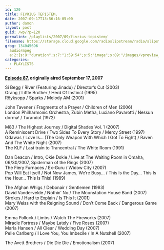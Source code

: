 ```yaml
---
id: 120
title: FIVRIUS TEPISTEM.
date: 2007-09-17T13:56:16-05:00
author: damon
layout: post
guid: /wp/?p=120
permalink: /playlists/2007/09/fivrius-tepistem/
filename: https://storage.cloud.google.com/radioslipstream/radio/slipstream-87.mp3
grbg: 134045696
  audio/mpeg
  a:2:{s:8:"duration";s:7:"1:59:54";s:5:"image";s:89:"/images/vpreview_center.png";}
categories:
  - PLAYLISTS
---
```


**[Episode 87.](https://storage.cloud.google.com/radioslipstream/radio/slipstream-87.mp3) originally aired September 17, 2007**

Si Begg / River (Featuring Jinadu) / Director’s Cut (2003)  
Orang / Little Brother / Herd Of Instinct (1995)  
Röyksopp / Sparks / Melody AM (2001)

John Tavener / Fragments of a Prayer / Children of Men (2006)  
London Philharmonic Orchestra, Zubin Metha, Luciano Pavarotti / Nessun dorma! / Turandot (1972)

M83 / The Highest Journey / Digital Shades Vol. 1 (2007)  
A Reminiscent Drive / Two Sides To Every Story / Mercy Street (1997)  
Odawas / Love Is… (The Only Weapon With Which I Got To Fight) / Raven And The White Night (2007)  
The KLF / Last train to Trancentral / The White Room (1991)

Dan Deacon / Intro, Okie Dokie / Live at The Waiting Room in Omaha, 06/30/2007, Spiderman of the Rings (2007)  
The Fiery Furnaces / Ex-Guru / Widow City (2007)  
Pop Will Eat Itself / Not Now James, We’re Busy… / This Is the Day… This Is the Hour… This Is This! (1989)

The Afghan Whigs / Debonair / Gentlemen (1993)  
David Vandervelde / Nothin’ No / The Moonstation House Band (2007)  
Strokes / Hard to Explain / Is This It (2001)  
Mary Weiss with the Reigning Sound / Don’t Come Back / Dangerous Game (2007)

Emma Pollock / Limbs / Watch The Fireworks (2007)  
Miracle Fortress / Maybe Lately / Five Roses (2007)  
Marla Hansen / All Clear / Wedding Day (2007)  
Pelle Carlberg / I Love You, You Imbecile / In A Nutshell (2007)

The Avett Brothers / Die Die Die / Emotionalism (2007)
